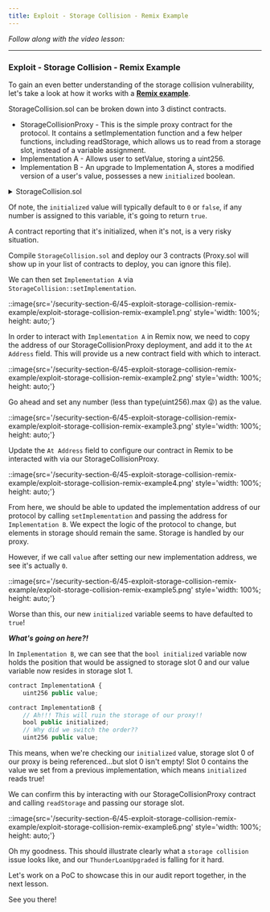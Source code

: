 ```yaml
---
title: Exploit - Storage Collision - Remix Example
---
```


_Follow along with the video lesson:_

---

### Exploit - Storage Collision - Remix Example

To gain an even better understanding of the storage collision vulnerability, let's take a look at how it works with a [**Remix example**](https://remix.ethereum.org/#url=https://github.com/Cyfrin/sc-exploits-minimized/blob/main/src/storage-collision/StorageCollision.sol&lang=en&optimize=false&runs=200&evmVersion=null&version=soljson-v0.8.20+commit.a1b79de6.js).

StorageCollision.sol can be broken down into 3 distinct contracts.

- StorageCollisionProxy - This is the simple proxy contract for the protocol. It contains a setImplementation function and a few helper functions, including readStorage, which allows us to read from a storage slot, instead of a variable assignment.
- Implementation A - Allows user to setValue, storing a uint256.
- Implementation B - An upgrade to Implementation A, stores a modified version of a user's value, possesses a new `initialized` boolean.

<details>
<summary>StorageCollision.sol</summary>

```solidity
// SPDX-License-Identifier: MIT
pragma solidity 0.8.20;

import {Proxy} from "@openzeppelin/contracts/proxy/Proxy.sol";

contract StorageCollisionProxy is Proxy {
    bytes32 private constant _IMPLEMENTATION_SLOT = 0x360894a13ba1a3210667c828492db98dca3e2076cc3735a920a3ca505d382bbc;

    function setImplementation(address newImplementation) public {
        assembly {
            sstore(_IMPLEMENTATION_SLOT, newImplementation)
        }
    }

    function _implementation() internal view override returns (address implementationAddress) {
        assembly {
            implementationAddress := sload(_IMPLEMENTATION_SLOT)
        }
    }

    // helper function
    function getDataToTransact(uint256 numberToUpdate) public pure returns (bytes memory) {
        return abi.encodeWithSignature("setValue(uint256)", numberToUpdate);
    }

    function readStorage(uint256 storageSlot) public view returns (uint256 valueAtStorageSlot) {
        assembly {
            valueAtStorageSlot := sload(storageSlot)
        }
    }

    receive() external payable {
        _fallback();
    }
}

contract ImplementationA {
    uint256 public value;

    function setValue(uint256 newValue) public {
        value = newValue;
    }
}

contract ImplementationB {
    // Ah!!! This will ruin the storage of our proxy!!
    bool public initialized;
    // Why did we switch the order??
    uint256 public value;

    function setValue(uint256 newValue) public {
        value = newValue + 2;
    }
}
```

</details>


Of note, the `initialized` value will typically default to `0` or `false`, if any number is assigned to this variable, it's going to return `true`.

A contract reporting that it's initialized, when it's not, is a very risky situation.

Compile `StorageCollision.sol` and deploy our 3 contracts (Proxy.sol will show up in your list of contracts to deploy, you can ignore this file).

We can then set `Implementation A` via `StorageCollision::setImplementation`.

::image{src='/security-section-6/45-exploit-storage-collision-remix-example/exploit-storage-collision-remix-example1.png' style='width: 100%; height: auto;'}

In order to interact with `Implementation A` in Remix now, we need to copy the address of our StorageCollisionProxy deployment, and add it to the `At Address` field. This will provide us a new contract field with which to interact.

::image{src='/security-section-6/45-exploit-storage-collision-remix-example/exploit-storage-collision-remix-example2.png' style='width: 100%; height: auto;'}

Go ahead and set any number (less than type(uint256).max 😜) as the value.

::image{src='/security-section-6/45-exploit-storage-collision-remix-example/exploit-storage-collision-remix-example3.png' style='width: 100%; height: auto;'}

Update the `At Address` field to configure our contract in Remix to be interacted with via our StorageCollisionProxy.

::image{src='/security-section-6/45-exploit-storage-collision-remix-example/exploit-storage-collision-remix-example4.png' style='width: 100%; height: auto;'}

From here, we should be able to updated the implementation address of our protocol by calling `setImplementation` and passing the address for `Implementation B`. We expect the logic of the protocol to change, but elements in storage should remain the same. Storage is handled by our proxy.

However, if we call `value` after setting our new implementation address, we see it's actually `0`.

::image{src='/security-section-6/45-exploit-storage-collision-remix-example/exploit-storage-collision-remix-example5.png' style='width: 100%; height: auto;'}

Worse than this, our new `initialized` variable seems to have defaulted to `true`!

**_What's going on here?!_**

In `Implementation B`, we can see that the `bool initialized` variable now holds the position that would be assigned to storage slot 0 and our value variable now resides in storage slot 1.

```js
contract ImplementationA {
    uint256 public value;
```

```js
contract ImplementationB {
    // Ah!!! This will ruin the storage of our proxy!!
    bool public initialized;
    // Why did we switch the order??
    uint256 public value;
```

This means, when we're checking our `initialized` value, storage slot 0 of our proxy is being referenced...but slot 0 isn't empty! Slot 0 contains the value we set from a previous implementation, which means `initialized` reads true!

We can confirm this by interacting with our StorageCollisionProxy contract and calling `readStorage` and passing our storage slot.

::image{src='/security-section-6/45-exploit-storage-collision-remix-example/exploit-storage-collision-remix-example6.png' style='width: 100%; height: auto;'}

Oh my goodness. This should illustrate clearly what a `storage collision` issue looks like, and our `ThunderLoanUpgraded` is falling for it hard.

Let's work on a PoC to showcase this in our audit report together, in the next lesson.

See you there!
